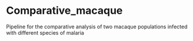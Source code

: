 # Comparative_macaque
Pipeline for the comparative analysis of two macaque populations infected with different species of malaria
